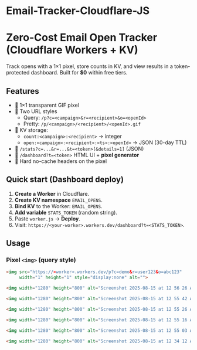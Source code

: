 # Email-Tracker-Cloudflare-JS
# Zero-Cost Email Open Tracker (Cloudflare Workers + KV)

Track opens with a 1×1 pixel, store counts in KV, and view results in a token-protected dashboard.
Built for **$0** within free tiers.


## Features
- 🔹 1×1 transparent GIF pixel
- 🔹 Two URL styles
  - Query: `/p?c=<campaign>&r=<recipient>&o=<openId>`
  - Pretty: `/p/<campaign>/<recipient>/<openId>.gif`
- 🔹 KV storage:
  - `count:<campaign>:<recipient>` → integer
  - `open:<campaign>:<recipient>:<ts>:<openId>` → JSON (30-day TTL)
- 🔹 `/stats?c=...&r=...&t=<token>[&details=1]` (JSON)
- 🔹 `/dashboard?t=<token>` HTML UI + **pixel generator**
- 🔹 Hard no-cache headers on the pixel

## Quick start (Dashboard deploy)
1. **Create a Worker** in Cloudflare.
2. **Create KV namespace** `EMAIL_OPENS`.
3. **Bind KV** to the Worker: `EMAIL_OPENS`.
4. **Add variable** `STATS_TOKEN` (random string).
5. Paste `worker.js` → **Deploy**.
6. Visit: `https://<your-worker>.workers.dev/dashboard?t=<STATS_TOKEN>`.

## Usage

### Pixel `<img>` (query style)
```html
<img src="https://<worker>.workers.dev/p?c=demo&r=user123&o=abc123"
     width="1" height="1" style="display:none" alt="">

<img width="1280" height="800" alt="Screenshot 2025-08-15 at 12 56 26 AM" src="https://github.com/user-attachments/assets/51a8df3f-fdee-4342-9616-a8f562c67b12" />

<img width="1280" height="800" alt="Screenshot 2025-08-15 at 12 55 42 AM" src="https://github.com/user-attachments/assets/4a41f550-934f-4c15-b6a2-8b5349aa4297" />

<img width="1280" height="800" alt="Screenshot 2025-08-15 at 12 55 26 AM" src="https://github.com/user-attachments/assets/43872a89-b881-4b94-8fd1-8868650736ed" />

<img width="1280" height="800" alt="Screenshot 2025-08-15 at 12 55 16 AM" src="https://github.com/user-attachments/assets/037d53a5-43e6-48d7-8b17-a7f932126a8d" />

<img width="1280" height="800" alt="Screenshot 2025-08-15 at 12 55 03 AM" src="https://github.com/user-attachments/assets/27d85556-9492-4f88-8524-d20fdac036bc" />

<img width="1280" height="800" alt="Screenshot 2025-08-15 at 12 34 12 AM" src="https://github.com/user-attachments/assets/ae932169-ab72-47a4-8d02-7968be526018" />
